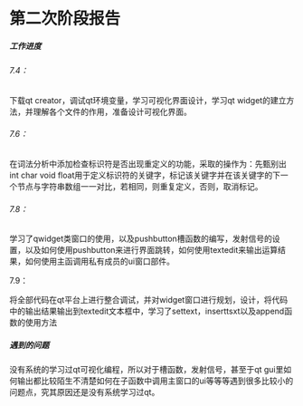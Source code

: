 # 第二次阶段报告

##### 工作进度

###### 7.4：

下载qt creator，调试qt环境变量，学习可视化界面设计，学习qt widget的建立方法，并理解各个文件的作用，准备设计可视化界面。

###### 7.6：

在词法分析中添加检查标识符是否出现重定义的功能，采取的操作为：先甄别出int  char void float用于定义标识符的关键字，标记该关键字并在该关键字的下一个节点与字符串数组一一对比，若相同，则重复定义，否则，取消标记。

###### 7.8：

学习了qwidget类窗口的使用，以及pushbutton槽函数的编写，发射信号的设置，以及如何使用pushbutton来进行界面跳转，如何使用textedit来输出运算结果，如何使用主函调用私有成员的ui窗口部件。

7.9：

将全部代码在qt平台上进行整合调试，并对widget窗口进行规划，设计，将代码中的输出结果输出到textedit文本框中，学习了settext，inserttsxt以及append函数的使用方法

##### 遇到的问题

没有系统的学习过qt可视化编程，所以对于槽函数，发射信号，甚至于qt gui里如何输出都比较陌生不清楚如何在子函数中调用主窗口的ui等等等遇到很多比较小的问题点，究其原因还是没有系统学习过qt。

